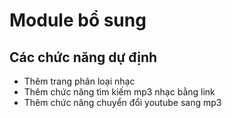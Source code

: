 # Module bổ sung
## Các chức năng dự định
- Thêm trang phân loại nhạc
- Thêm chức năng tìm kiếm mp3 nhạc bằng link
- Thêm chức năng chuyển đổi youtube sang mp3
